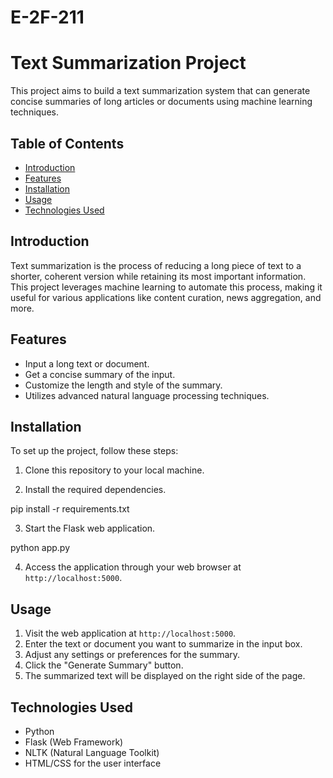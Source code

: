 # E-2F-211

# Text Summarization Project

This project aims to build a text summarization system that can generate concise summaries of long articles or documents using machine learning techniques.

## Table of Contents

- [Introduction](#introduction)
- [Features](#features)
- [Installation](#installation)
- [Usage](#usage)
- [Technologies Used](#technologies-used)

## Introduction

Text summarization is the process of reducing a long piece of text to a shorter, coherent version while retaining its most important information. This project leverages machine learning to automate this process, making it useful for various applications like content curation, news aggregation, and more.

## Features

- Input a long text or document.
- Get a concise summary of the input.
- Customize the length and style of the summary.
- Utilizes advanced natural language processing techniques.

## Installation

To set up the project, follow these steps:

1. Clone this repository to your local machine.

2. Install the required dependencies.

pip install -r requirements.txt

3. Start the Flask web application.

python app.py

4. Access the application through your web browser at `http://localhost:5000`.

## Usage

1. Visit the web application at `http://localhost:5000`.
2. Enter the text or document you want to summarize in the input box.
3. Adjust any settings or preferences for the summary.
4. Click the "Generate Summary" button.
5. The summarized text will be displayed on the right side of the page.

## Technologies Used

- Python
- Flask (Web Framework)
- NLTK (Natural Language Toolkit)
- HTML/CSS for the user interface


